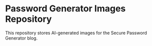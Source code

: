 # Password Generator Images Repository

This repository stores AI-generated images for the Secure Password Generator blog.